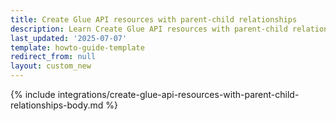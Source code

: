 ```yaml
---
title: Create Glue API resources with parent-child relationships
description: Learn Create Glue API resources with parent-child relationships
last_updated: '2025-07-07'
template: howto-guide-template
redirect_from: null
layout: custom_new
---
```


{% include integrations/create-glue-api-resources-with-parent-child-relationships-body.md %}
